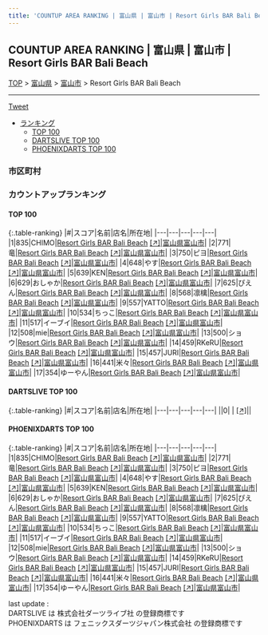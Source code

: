 ```yaml
---
title: 'COUNTUP AREA RANKING | 富山県 | 富山市 | Resort Girls BAR Bali Beach'
---
```

## COUNTUP AREA RANKING | 富山県 | 富山市 | Resort Girls BAR Bali Beach

[TOP](/darts/rank/) > [富山県](/darts/rank/富山県/) > [富山市](/darts/rank/富山県/富山市/) > Resort Girls BAR Bali Beach

___

<a href="https://twitter.com/share?ref_src=twsrc%5Etfw" data-text="COUNTUP AREA RANKING | 富山県富山市Resort Girls BAR Bali Beach" class="twitter-share-button" data-hashtags="DARTSLIVE,PHOENIXDARTS,darts,ダーツ" data-show-count="false">Tweet</a>

* [ランキング](#カウントアップランキング)
    * [TOP 100](#top-100)
    * [DARTSLIVE TOP 100](#dartslive-top-100)
    * [PHOENIXDARTS TOP 100](#phoenixdarts-top-100)

### 市区町村

<ul>

</ul>

### カウントアップランキング

#### TOP 100



{:.table-ranking}
|#|スコア|名前|店名|所在地|
|---|---|---|---|---|
|1|835|<span class="rank-name-pd">CHIMO</span>|<a href="/darts/rank/shops/84885.html">Resort Girls BAR Bali Beach</a> <a href="https://vs.phoenixdarts.com/jp/shop/shopDetailInfo/s_84885?s_seq=84885">[↗]</a>|<a href="/darts/rank/富山県/富山市">富山県富山市</a>|
|2|771|<span class="rank-name-pd">竜</span>|<a href="/darts/rank/shops/84885.html">Resort Girls BAR Bali Beach</a> <a href="https://vs.phoenixdarts.com/jp/shop/shopDetailInfo/s_84885?s_seq=84885">[↗]</a>|<a href="/darts/rank/富山県/富山市">富山県富山市</a>|
|3|750|<span class="rank-name-pd">ピヨ</span>|<a href="/darts/rank/shops/84885.html">Resort Girls BAR Bali Beach</a> <a href="https://vs.phoenixdarts.com/jp/shop/shopDetailInfo/s_84885?s_seq=84885">[↗]</a>|<a href="/darts/rank/富山県/富山市">富山県富山市</a>|
|4|648|<span class="rank-name-pd">やす</span>|<a href="/darts/rank/shops/84885.html">Resort Girls BAR Bali Beach</a> <a href="https://vs.phoenixdarts.com/jp/shop/shopDetailInfo/s_84885?s_seq=84885">[↗]</a>|<a href="/darts/rank/富山県/富山市">富山県富山市</a>|
|5|639|<span class="rank-name-pd">KEN</span>|<a href="/darts/rank/shops/84885.html">Resort Girls BAR Bali Beach</a> <a href="https://vs.phoenixdarts.com/jp/shop/shopDetailInfo/s_84885?s_seq=84885">[↗]</a>|<a href="/darts/rank/富山県/富山市">富山県富山市</a>|
|6|629|<span class="rank-name-pd">おしゃか</span>|<a href="/darts/rank/shops/84885.html">Resort Girls BAR Bali Beach</a> <a href="https://vs.phoenixdarts.com/jp/shop/shopDetailInfo/s_84885?s_seq=84885">[↗]</a>|<a href="/darts/rank/富山県/富山市">富山県富山市</a>|
|7|625|<span class="rank-name-pd">ぴえん</span>|<a href="/darts/rank/shops/84885.html">Resort Girls BAR Bali Beach</a> <a href="https://vs.phoenixdarts.com/jp/shop/shopDetailInfo/s_84885?s_seq=84885">[↗]</a>|<a href="/darts/rank/富山県/富山市">富山県富山市</a>|
|8|568|<span class="rank-name-pd">凛檎</span>|<a href="/darts/rank/shops/84885.html">Resort Girls BAR Bali Beach</a> <a href="https://vs.phoenixdarts.com/jp/shop/shopDetailInfo/s_84885?s_seq=84885">[↗]</a>|<a href="/darts/rank/富山県/富山市">富山県富山市</a>|
|9|557|<span class="rank-name-pd">YATTO</span>|<a href="/darts/rank/shops/84885.html">Resort Girls BAR Bali Beach</a> <a href="https://vs.phoenixdarts.com/jp/shop/shopDetailInfo/s_84885?s_seq=84885">[↗]</a>|<a href="/darts/rank/富山県/富山市">富山県富山市</a>|
|10|534|<span class="rank-name-pd">ちっこ</span>|<a href="/darts/rank/shops/84885.html">Resort Girls BAR Bali Beach</a> <a href="https://vs.phoenixdarts.com/jp/shop/shopDetailInfo/s_84885?s_seq=84885">[↗]</a>|<a href="/darts/rank/富山県/富山市">富山県富山市</a>|
|11|517|<span class="rank-name-pd">イーブイ</span>|<a href="/darts/rank/shops/84885.html">Resort Girls BAR Bali Beach</a> <a href="https://vs.phoenixdarts.com/jp/shop/shopDetailInfo/s_84885?s_seq=84885">[↗]</a>|<a href="/darts/rank/富山県/富山市">富山県富山市</a>|
|12|508|<span class="rank-name-pd">mie</span>|<a href="/darts/rank/shops/84885.html">Resort Girls BAR Bali Beach</a> <a href="https://vs.phoenixdarts.com/jp/shop/shopDetailInfo/s_84885?s_seq=84885">[↗]</a>|<a href="/darts/rank/富山県/富山市">富山県富山市</a>|
|13|500|<span class="rank-name-pd">ショウ</span>|<a href="/darts/rank/shops/84885.html">Resort Girls BAR Bali Beach</a> <a href="https://vs.phoenixdarts.com/jp/shop/shopDetailInfo/s_84885?s_seq=84885">[↗]</a>|<a href="/darts/rank/富山県/富山市">富山県富山市</a>|
|14|459|<span class="rank-name-pd">RKeRU</span>|<a href="/darts/rank/shops/84885.html">Resort Girls BAR Bali Beach</a> <a href="https://vs.phoenixdarts.com/jp/shop/shopDetailInfo/s_84885?s_seq=84885">[↗]</a>|<a href="/darts/rank/富山県/富山市">富山県富山市</a>|
|15|457|<span class="rank-name-pd">JURI</span>|<a href="/darts/rank/shops/84885.html">Resort Girls BAR Bali Beach</a> <a href="https://vs.phoenixdarts.com/jp/shop/shopDetailInfo/s_84885?s_seq=84885">[↗]</a>|<a href="/darts/rank/富山県/富山市">富山県富山市</a>|
|16|441|<span class="rank-name-pd">米々</span>|<a href="/darts/rank/shops/84885.html">Resort Girls BAR Bali Beach</a> <a href="https://vs.phoenixdarts.com/jp/shop/shopDetailInfo/s_84885?s_seq=84885">[↗]</a>|<a href="/darts/rank/富山県/富山市">富山県富山市</a>|
|17|354|<span class="rank-name-pd">ゆーやん</span>|<a href="/darts/rank/shops/84885.html">Resort Girls BAR Bali Beach</a> <a href="https://vs.phoenixdarts.com/jp/shop/shopDetailInfo/s_84885?s_seq=84885">[↗]</a>|<a href="/darts/rank/富山県/富山市">富山県富山市</a>|


#### DARTSLIVE TOP 100



{:.table-ranking}
|#|スコア|名前|店名|所在地|
|---|---|---|---|---|
||0|<span class="rank-name-dl"> </span>|<a href="/darts/rank/shops/.html"></a> <a href="">[↗]</a>|<a href="/darts/rank//"></a>|


#### PHOENIXDARTS TOP 100



{:.table-ranking}
|#|スコア|名前|店名|所在地|
|---|---|---|---|---|
|1|835|<span class="rank-name-pd">CHIMO</span>|<a href="/darts/rank/shops/84885.html">Resort Girls BAR Bali Beach</a> <a href="https://vs.phoenixdarts.com/jp/shop/shopDetailInfo/s_84885?s_seq=84885">[↗]</a>|<a href="/darts/rank/富山県/富山市">富山県富山市</a>|
|2|771|<span class="rank-name-pd">竜</span>|<a href="/darts/rank/shops/84885.html">Resort Girls BAR Bali Beach</a> <a href="https://vs.phoenixdarts.com/jp/shop/shopDetailInfo/s_84885?s_seq=84885">[↗]</a>|<a href="/darts/rank/富山県/富山市">富山県富山市</a>|
|3|750|<span class="rank-name-pd">ピヨ</span>|<a href="/darts/rank/shops/84885.html">Resort Girls BAR Bali Beach</a> <a href="https://vs.phoenixdarts.com/jp/shop/shopDetailInfo/s_84885?s_seq=84885">[↗]</a>|<a href="/darts/rank/富山県/富山市">富山県富山市</a>|
|4|648|<span class="rank-name-pd">やす</span>|<a href="/darts/rank/shops/84885.html">Resort Girls BAR Bali Beach</a> <a href="https://vs.phoenixdarts.com/jp/shop/shopDetailInfo/s_84885?s_seq=84885">[↗]</a>|<a href="/darts/rank/富山県/富山市">富山県富山市</a>|
|5|639|<span class="rank-name-pd">KEN</span>|<a href="/darts/rank/shops/84885.html">Resort Girls BAR Bali Beach</a> <a href="https://vs.phoenixdarts.com/jp/shop/shopDetailInfo/s_84885?s_seq=84885">[↗]</a>|<a href="/darts/rank/富山県/富山市">富山県富山市</a>|
|6|629|<span class="rank-name-pd">おしゃか</span>|<a href="/darts/rank/shops/84885.html">Resort Girls BAR Bali Beach</a> <a href="https://vs.phoenixdarts.com/jp/shop/shopDetailInfo/s_84885?s_seq=84885">[↗]</a>|<a href="/darts/rank/富山県/富山市">富山県富山市</a>|
|7|625|<span class="rank-name-pd">ぴえん</span>|<a href="/darts/rank/shops/84885.html">Resort Girls BAR Bali Beach</a> <a href="https://vs.phoenixdarts.com/jp/shop/shopDetailInfo/s_84885?s_seq=84885">[↗]</a>|<a href="/darts/rank/富山県/富山市">富山県富山市</a>|
|8|568|<span class="rank-name-pd">凛檎</span>|<a href="/darts/rank/shops/84885.html">Resort Girls BAR Bali Beach</a> <a href="https://vs.phoenixdarts.com/jp/shop/shopDetailInfo/s_84885?s_seq=84885">[↗]</a>|<a href="/darts/rank/富山県/富山市">富山県富山市</a>|
|9|557|<span class="rank-name-pd">YATTO</span>|<a href="/darts/rank/shops/84885.html">Resort Girls BAR Bali Beach</a> <a href="https://vs.phoenixdarts.com/jp/shop/shopDetailInfo/s_84885?s_seq=84885">[↗]</a>|<a href="/darts/rank/富山県/富山市">富山県富山市</a>|
|10|534|<span class="rank-name-pd">ちっこ</span>|<a href="/darts/rank/shops/84885.html">Resort Girls BAR Bali Beach</a> <a href="https://vs.phoenixdarts.com/jp/shop/shopDetailInfo/s_84885?s_seq=84885">[↗]</a>|<a href="/darts/rank/富山県/富山市">富山県富山市</a>|
|11|517|<span class="rank-name-pd">イーブイ</span>|<a href="/darts/rank/shops/84885.html">Resort Girls BAR Bali Beach</a> <a href="https://vs.phoenixdarts.com/jp/shop/shopDetailInfo/s_84885?s_seq=84885">[↗]</a>|<a href="/darts/rank/富山県/富山市">富山県富山市</a>|
|12|508|<span class="rank-name-pd">mie</span>|<a href="/darts/rank/shops/84885.html">Resort Girls BAR Bali Beach</a> <a href="https://vs.phoenixdarts.com/jp/shop/shopDetailInfo/s_84885?s_seq=84885">[↗]</a>|<a href="/darts/rank/富山県/富山市">富山県富山市</a>|
|13|500|<span class="rank-name-pd">ショウ</span>|<a href="/darts/rank/shops/84885.html">Resort Girls BAR Bali Beach</a> <a href="https://vs.phoenixdarts.com/jp/shop/shopDetailInfo/s_84885?s_seq=84885">[↗]</a>|<a href="/darts/rank/富山県/富山市">富山県富山市</a>|
|14|459|<span class="rank-name-pd">RKeRU</span>|<a href="/darts/rank/shops/84885.html">Resort Girls BAR Bali Beach</a> <a href="https://vs.phoenixdarts.com/jp/shop/shopDetailInfo/s_84885?s_seq=84885">[↗]</a>|<a href="/darts/rank/富山県/富山市">富山県富山市</a>|
|15|457|<span class="rank-name-pd">JURI</span>|<a href="/darts/rank/shops/84885.html">Resort Girls BAR Bali Beach</a> <a href="https://vs.phoenixdarts.com/jp/shop/shopDetailInfo/s_84885?s_seq=84885">[↗]</a>|<a href="/darts/rank/富山県/富山市">富山県富山市</a>|
|16|441|<span class="rank-name-pd">米々</span>|<a href="/darts/rank/shops/84885.html">Resort Girls BAR Bali Beach</a> <a href="https://vs.phoenixdarts.com/jp/shop/shopDetailInfo/s_84885?s_seq=84885">[↗]</a>|<a href="/darts/rank/富山県/富山市">富山県富山市</a>|
|17|354|<span class="rank-name-pd">ゆーやん</span>|<a href="/darts/rank/shops/84885.html">Resort Girls BAR Bali Beach</a> <a href="https://vs.phoenixdarts.com/jp/shop/shopDetailInfo/s_84885?s_seq=84885">[↗]</a>|<a href="/darts/rank/富山県/富山市">富山県富山市</a>|


<div class="footer border-top border-gray-light mt-5 pt-3 text-right text-gray">
    last update : <span style="font-weight: italic" id="foot_last_modified"></span><br />
    DARTSLIVE は 株式会社ダーツライブ社 の登録商標です<br />
    PHOENIXDARTS は フェニックスダーツジャパン株式会社 の登録商標です<br />
</div>

<script src="https://cdnjs.cloudflare.com/ajax/libs/jquery.tablesorter/2.31.3/js/jquery.tablesorter.min.js" integrity="sha512-qzgd5cYSZcosqpzpn7zF2ZId8f/8CHmFKZ8j7mU4OUXTNRd5g+ZHBPsgKEwoqxCtdQvExE5LprwwPAgoicguNg==" crossorigin="anonymous" referrerpolicy="no-referrer"></script>
<link rel="stylesheet" href="https://cdnjs.cloudflare.com/ajax/libs/jquery.tablesorter/2.31.3/css/theme.default.min.css" integrity="sha512-wghhOJkjQX0Lh3NSWvNKeZ0ZpNn+SPVXX1Qyc9OCaogADktxrBiBdKGDoqVUOyhStvMBmJQ8ZdMHiR3wuEq8+w==" crossorigin="anonymous" referrerpolicy="no-referrer" />
<script>
$(function() {
    $(".table-ranking").tablesorter({sortList:[[0, 0]]});
    $("#foot_last_modified").text(formatDate(new Date(document.lastModified), 'yyyy-MM-dd HH:mm:ss'));
});
</script>

<script async src="https://platform.twitter.com/widgets.js" charset="utf-8"></script>